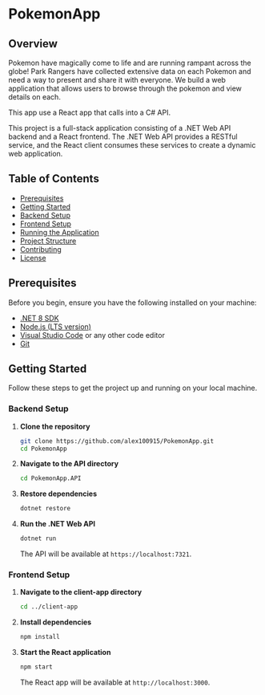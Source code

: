 # PokemonApp

## Overview

Pokemon have magically come to life and are running rampant across the globe! Park Rangers
have collected extensive data on each Pokemon and need a way to present and share it with
everyone.
We build a web application that allows users to browse through the pokemon and view
details on each. 

This app use a React app that calls into a C# API.

This project is a full-stack application consisting of a .NET Web API backend and a React frontend. The .NET Web API provides a RESTful service, and the React client consumes these services to create a dynamic web application.

## Table of Contents

- [Prerequisites](#prerequisites)
- [Getting Started](#getting-started)
- [Backend Setup](#backend-setup)
- [Frontend Setup](#frontend-setup)
- [Running the Application](#running-the-application)
- [Project Structure](#project-structure)
- [Contributing](#contributing)
- [License](#license)

## Prerequisites

Before you begin, ensure you have the following installed on your machine:

- [.NET 8 SDK](https://dotnet.microsoft.com/download/dotnet/8.0)
- [Node.js (LTS version)](https://nodejs.org/)
- [Visual Studio Code](https://code.visualstudio.com/) or any other code editor
- [Git](https://git-scm.com/)

## Getting Started

Follow these steps to get the project up and running on your local machine.

### Backend Setup

1. **Clone the repository**

    ```bash
    git clone https://github.com/alex100915/PokemonApp.git
    cd PokemonApp
    ```

2. **Navigate to the API directory**

    ```bash
    cd PokemonApp.API
    ```

3. **Restore dependencies**

    ```bash
    dotnet restore
    ```

4. **Run the .NET Web API**

    ```bash
    dotnet run
    ```

    The API will be available at `https://localhost:7321`.

### Frontend Setup

1. **Navigate to the client-app directory**

    ```bash
    cd ../client-app
    ```

2. **Install dependencies**

    ```bash
    npm install
    ```

3. **Start the React application**

    ```bash
    npm start
    ```

    The React app will be available at `http://localhost:3000`.